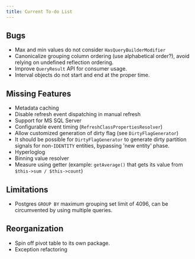 ```yaml
---
title: Current To-do List
---
```


## Bugs

* Max and min values do not consider `HasQueryBuilderModifier`
* Canonicalize grouping column ordering (use alphabetical order?), avoid relying
  on undefined reflection ordering.
* Improve `QueryResult` API for consumer usage.
* Interval objects do not start and end at the proper time.

## Missing Features

* Metadata caching
* Disable refresh event dispatching in manual refresh
* Support for MS SQL Server
* Configurable event timing (`RefreshClassPropertiesResolver`)
* Allow customized generation of dirty flag (see `DirtyFlagGenerator`)
* It should be possible for `DirtyFlagGenerator` to generate dirty partition
  signals for non-`IDENTITY` entities, bypassing 'new entity' phase.
* Hyperloglog
* Binning value resolver
* Measure using getter (example: `getAverage()` that gets its value from
  `$this->sum / $this->count`)

## Limitations

* Postgres `GROUP BY` maximum grouping set limit of 4096, can be circumvented by
  using multiple queries.

## Reorganization

* Spin off pivot table to its own package.
* Exception refactoring